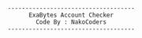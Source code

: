                                       ------------------------------------
                                            ExaBytes Account Checker
                                              Code By : NakoCoders
                                      ------------------------------------

